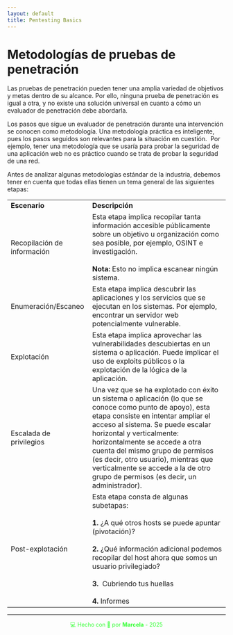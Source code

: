 ```yaml
---
layout: default
title: Pentesting Basics
---
```


# Metodologías de pruebas de penetración

Las pruebas de penetración pueden tener una amplia variedad de objetivos y metas dentro de su alcance. Por ello, ninguna prueba de penetración es igual a otra, y no existe una solución universal en cuanto a cómo un evaluador de penetración debe abordarla. 

Los pasos que sigue un evaluador de penetración durante una intervención se conocen como metodología. Una metodología práctica es inteligente, pues los pasos seguidos son relevantes para la situación en cuestión.  Por ejemplo, tener una metodología que se usaría para probar la seguridad de una aplicación web no es práctico cuando se trata de probar la seguridad de una red.


Antes de analizar algunas metodologías estándar de la industria, debemos tener en cuenta que todas ellas tienen un tema general de las siguientes etapas:  

|   |   |
|---|---|
|**Escenario** | **Descripción**|
|Recopilación de información|Esta etapa implica recopilar tanta información accesible públicamente sobre un objetivo u organización como sea posible, por ejemplo, OSINT e investigación.<br><br>**Nota:** Esto no implica escanear ningún sistema.|
|Enumeración/Escaneo|Esta etapa implica descubrir las aplicaciones y los servicios que se ejecutan en los sistemas. Por ejemplo, encontrar un servidor web potencialmente vulnerable.|
|Explotación|Esta etapa implica aprovechar las vulnerabilidades descubiertas en un sistema o aplicación. Puede implicar el uso de exploits públicos o la explotación de la lógica de la aplicación.|
|Escalada de privilegios|Una vez que se ha explotado con éxito un sistema o aplicación (lo que se conoce como punto de apoyo), esta etapa consiste en intentar ampliar el acceso al sistema. Se puede escalar horizontal y verticalmente: horizontalmente se accede a otra cuenta del mismo grupo de permisos (es decir, otro usuario), mientras que verticalmente se accede a la de otro grupo de permisos (es decir, un administrador).|
|Post-explotación|Esta etapa consta de algunas subetapas:  <br><br>**1.** ¿A qué otros hosts se puede apuntar (pivotación)?<br><br>**2.** ¿Qué información adicional podemos recopilar del host ahora que somos un usuario privilegiado?<br><br>**3.**  Cubriendo tus huellas<br><br>**4.** Informes|


---

<div style="text-align:center; font-size: 0.9em; margint-top: 40px; color: #33ff33;">
    💻 Hecho con 💚 por <strong>Marcela</strong> - 2025
</div>
